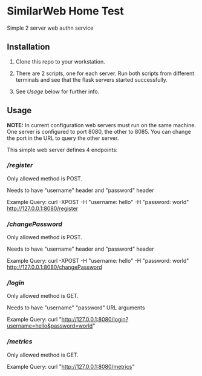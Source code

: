 # SimilarWeb Home Test

Simple 2 server web authn service

## Installation

1. Clone this repo to your workstation.

2. There are 2 scripts, one for each server.
Run both scripts from different terminals and see
that the flask servers started successfully.

3. See *Usage* below for further info.

## Usage

**NOTE:** In current configuration web servers must run on the same machine.
One server is configured to port 8080, the other to 8085.
You can change the port in the URL to query the other server.

This simple web server defines 4 endpoints:

### */register*

Only allowed method is POST.

Needs to have "username" header and "password" header

Example Query: curl -XPOST -H "username: hello" -H "password: world" http://127.0.0.1:8080/register 

### */changePassword*

Only allowed method is POST.

Needs to have "username" header and "password" header

Example Query: curl -XPOST -H "username: hello" -H "password: world" http://127.0.0.1:8080/changePassword 


### */login*

Only allowed method is GET.

Needs to have "username" "password" URL arguments

Example Query: curl "http://127.0.0.1:8080/login?username=hello&password=world" 

### */metrics*

Only allowed method is GET.

Example Query: curl "http://127.0.0.1:8080/metrics" 

